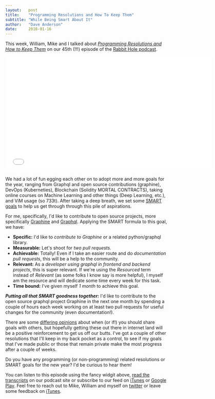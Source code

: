 ```yaml
---
layout:   post
title:    "Programming Resolutions and How To Keep Them"
subtitle: "While Being Smart About It"
author:   "Dave Anderson"
date:     2018-01-16
---
```


This week, William, Mike and I talked about [*Programming Resolutions and How to Keep Them*][episode-transcripts] on our 45th (!!!) episode of the [Rabbit Hole podcast][podcast].

[episode-transcripts]: https://www.stridenyc.com/podcasts/45-resolutions-and-how-to-keep-them
[podcast]: https://www.stridenyc.com/podcasts

<iframe style="border: none" src="//html5-player.libsyn.com/embed/episode/id/6140426/height/360/width/640/theme/legacy/autonext/no/thumbnail/yes/autoplay/no/preload/no/no_addthis/no/direction/backward/" height="360" width="640" scrolling="no"  allowfullscreen webkitallowfullscreen mozallowfullscreen oallowfullscreen msallowfullscreen></iframe>

We had a lot of fun egging each other on to adopt more and more goals for the year, ranging from Graphql and open source contributions (graphine), DevOps (Kuberneties), Blockchain (Solidity MORTAL CONTRACTS), taking online courses on Machine Learning and other things (Deep Learning, etc.), and ViM usage (so 733t). After taking a deep breath, we set some [SMART goals][smart-goals] to help us get through through this pile of aspirations.

[smart-goals]: https://www.mindtools.com/pages/article/smart-goals.htm

For me, specifically, I'd like to contribute to open source projects, more specifically [Graphine][graphine] and [Graphql][graphql]. Applying the SMART formula to this goal, we have:

- **Specific:** I'd like to _contribute to Graphine_ or a related python/graphql library.
- **Measurable:** Let's shoot for _two pull requests_.
- **Achievable:** Totally! Even if I take an easier route and do _documentation pull requests_, this will be a help to the community.
- **Relevant:** As a _developer using graphql in frontend and backend projects_, this is super relevant. If we're using the _Resourced_ term instead of _Relevant_ (as some folks I know say is more helpful), I myself am the resource and will dedicate some time every week for this task.
- **Time bound:** I've given myself _1 month_ to achieve this goal.

[graphine]: https://github.com/graphql-python/graphene
[graphql]: https://github.com/facebook/graphql

***Putting all that SMART goodness together:*** I'd like to contribute to the open source graphql project Graphine in the next one month by spending a couple of hours each week working on at least two pull requests for useful changes for the community (even documentation!).

There are some [differing opinions][share-your-goals] about when (or if!) you should share goals with others, but hopefully getting these out there in internet land will be a positive reinforcement to get us off our butts. I've got a couple of other resolutions that I'll keep in my back pocket as a control, to see if my goals that I've made public or those that remain private make the most progress after a couple of weeks.

[share-your-goals]: http://www.psychology24.org/should-you-tell-people-about-your-goals/

Do you have any programming (or non-programming) related resolutions or SMART goals for the new year? I'd be curious to hear them!

You can listen to this episode using the fancy widgit above, [read the transcripts][episode-transcripts] on our podcast site or subscribe to our feed on [iTunes][itunes-subscribe] or [Google Play][google-subscribe]. Feel free to reach out to Mike, William and myself on [twitter][podcast-twitter] or leave some feedback on [iTunes][itunes-subscribe].

[itunes-subscribe]: https://itunes.apple.com/us/podcast/the-rabbit-hole-an-inside-look-into-software-development/id1223811385
[google-subscribe]: https://play.google.com/music/listen#/ps/Ivrri3o5umzfeop27vzjo3abgdy
[podcast-twitter]: https://twitter.com/radiofreerabbit

